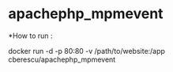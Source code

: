 # apachephp_mpmevent

*How to run :

docker run -d -p 80:80 -v /path/to/website:/app cberescu/apachephp_mpmevent
